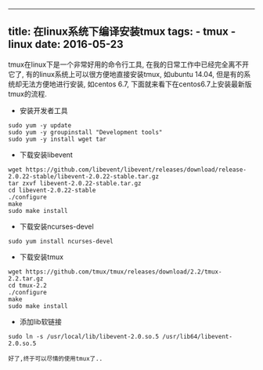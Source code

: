 ----------------
title: 在linux系统下编译安装tmux
tags:
    - tmux
    - linux
date: 2016-05-23
----------------

tmux在linux下是一个非常好用的命令行工具, 在我的日常工作中已经完全离不开它了, 有的linux系统上可以很方便地直接安装tmux, 如ubuntu 14.04, 但是有的系统却无法方便地进行安装, 如centos 6.7, 下面就来看下在centos6.7上安装最新版tmux的流程.

* 安装开发者工具
```
sudo yum -y update
sudo yum -y groupinstall "Development tools"
sudo yum -y install wget tar
```

* 下载安装libevent
```
wget https://github.com/libevent/libevent/releases/download/release-2.0.22-stable/libevent-2.0.22-stable.tar.gz
tar zxvf libevent-2.0.22-stable.tar.gz
cd libevent-2.0.22-stable
./configure
make
sudo make install
```

* 下载安装ncurses-devel
```
sudo yum install ncurses-devel
```

* 下载安装tmux
```
wget https://github.com/tmux/tmux/releases/download/2.2/tmux-2.2.tar.gz
cd tmux-2.2
./configure
make
sudo make install
```

* 添加lib软链接
```
sudo ln -s /usr/local/lib/libevent-2.0.so.5 /usr/lib64/libevent-2.0.so.5
```

    好了,终于可以尽情的使用tmux了..
